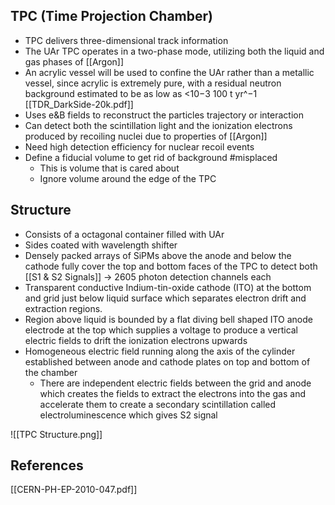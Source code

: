 ## TPC (Time Projection Chamber)
- TPC delivers three-dimensional track information 
- The UAr TPC operates in a two-phase mode, utilizing both the liquid and gas phases of [[Argon]]
- An acrylic vessel will be used to confine the UAr rather than a metallic vessel, since acrylic is extremely pure, with a residual neutron background estimated to be as low as <10−3 100 t yr^−1 [[TDR_DarkSide-20k.pdf]]
-   Uses e&B fields to reconstruct the particles trajectory or interaction
-   Can detect both the scintillation light and the ionization electrons produced by recoiling nuclei due to properties of [[Argon]]
-   Need high detection efficiency for nuclear recoil events
-   Define a fiducial volume to get rid of background #misplaced
	-   This is volume that is cared about
	-   Ignore volume around the edge of the TPC

## Structure
-  Consists of a octagonal container filled with UAr
-  Sides coated with wavelength shifter
-  Densely packed arrays of SiPMs above the anode and below the cathode fully cover the top and bottom faces of the TPC to detect both [[S1 & S2 Signals]] → 2605 photon detection channels each
-  Transparent conductive Indium-tin-oxide cathode (ITO) at the bottom and grid just below liquid surface which separates electron drift and extraction regions.
-  Region above liquid is bounded by a flat diving bell shaped ITO anode electrode at the top which supplies a voltage to produce a vertical electric fields to drift the ionization electrons upwards
-  Homogeneous electric field running along the axis of the cylinder established between anode and cathode plates on top and bottom of the chamber
	-   There are independent electric fields between the grid and anode which creates the fields to extract the electrons into the gas and accelerate them to create a secondary scintillation called electroluminescence which gives S2 signal


![[TPC Structure.png]]

## References
[[CERN-PH-EP-2010-047.pdf]]